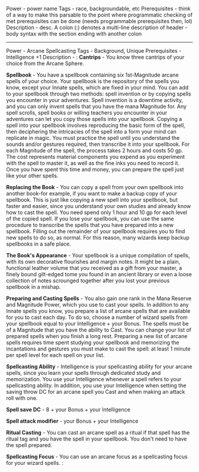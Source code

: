 Power - power name
Tags - race, backgroundable, etc
Prerequisites - think of a way to make this parsable to the point where programmatic checking of met prerequisites can be done (needs programmable prerequisites then, lol)
Description - desc. A colon (:) denotes a multi-line description of header - body syntax with the section ending with another colon

---

Power - Arcane Spellcasting
Tags - Background, Unique
Prerequisites - Intelligence +1
Description - : **Cantrips** - You know three cantrips of your choice from the Arcane Sphere.

**Spellbook** - You have a spellbook containing six 1st-Magnitude arcane spells of your choice. Your spellbook is the repository of the spells you know, except your Innate spells, which are fixed in your mind. You can add to your spellbook through two methods: spell invention or by copying spells you encounter in your adventures. Spell invention is a downtime activity, and you can only invent spells that you have the mana Magnitude for. Any spell scrolls, spell books or willing teachers you encounter in your adventures can let you copy those spells into your spellbook. Copying a spell into your spellbook involves reproducing the basic form of the spell, then deciphering the intricacies of the spell into a form your mind can replicate in magic. You must practice the spell until you understand the sounds and/or gestures required, then transcribe it into your spellbook. For each Magnitude of the spell, the process takes 2 hours and costs 50 gp. The cost represents material components you expend as you experiment with the spell to master it, as well as the fine inks you need to record it. Once you have spent this time and money, you can prepare the spell just like your other spells.

**Replacing the Book** - You can copy a spell from your own spellbook into another book-for example, if you want to make a backup copy of your spellbook. This is just like copying a new spell into your spellbook, but faster and easier, since you understand your own studies and already know how to cast the spell. You need spend only 1 hour and 10 gp for each level of the copied spell. If you lose your spellbook, you can use the same procedure to transcribe the spells that you have prepared into a new spellbook. Filling out the remainder of your spellbook requires you to find new spells to do so, as normal. For this reason, many wizards keep backup spellbooks in a safe place.

**The Book's Appearance** - Your spellbook is a unique compilation of spells, with its own decorative flourishes and margin notes. It might be a plain, functional leather volume that you received as a gift from your master, a finely bound gilt-edged tome you found in an ancient library or even a loose collection of notes scrounged together after you lost your previous spellbook in a mishap.

**Preparing and Casting Spells** - You also gain one rank in the Mana Reserve and Magnitude Power, which you use to cast your spells. In addition to any Innate spells you know, you prepare a list of arcane spells that are available for you to cast each day. To do so, choose a number of wizard spells from your spellbook equal to your Intelligence + your Bonus. The spells must be of a Magnitude that you have the ability to Cast. You can change your list of prepared spells when you finish a long rest. Preparing a new list of arcane spells requires time spent studying your spellbook and memorizing the incantations and gestures you must make to cast the spell: at least 1 minute per spell level for each spell on your list.

**Spellcasting Ability** - Intelligence is your spellcasting ability for your arcane spells, since you learn your spells through dedicated study and memorization. You use your Intelligence whenever a spell refers to your spellcasting ability. In addition, you use your Intelligence when setting the saving throw DC for an arcane spell you Cast and when making an attack roll with one.

**Spell save DC** - 8 + your Bonus + your Intelligence

**Spell attack modifier** - your Bonus + your Intelligence

**Ritual Casting** - You can cast an arcane spell as a ritual if that spell has the ritual tag and you have the spell in your spellbook. You don't need to have the spell prepared.

**Spellcasting Focus** - You can use an arcane focus as a spellcasting focus for your wizard spells. :